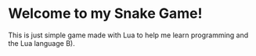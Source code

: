# Welcome to my Snake Game!

This is just simple game made with Lua to help me learn programming and the Lua language B).
